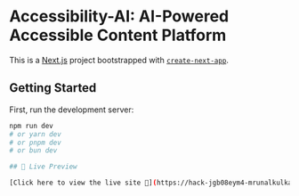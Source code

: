 # Accessibility-AI: AI-Powered Accessible Content Platform

This is a [Next.js](https://nextjs.org) project bootstrapped with [`create-next-app`](https://github.com/vercel/next.js/tree/canary/packages/create-next-app).

## Getting Started

First, run the development server:

```bash
npm run dev
# or yarn dev
# or pnpm dev
# or bun dev

## 🔗 Live Preview

[Click here to view the live site 🚀](https://hack-jgb08eym4-mrunalkulkarni1978-gmailcoms-projects.vercel.app)
